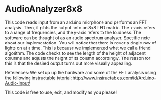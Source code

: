 AudioAnalyzer8x8
================

This code reads input from an arduino micrphone and performs an FFT analysis. 
Then, it plots the output onto an 8x8 LED matrix. 
The x-axis refers to a range of frequencies, and the y-axis refers to the loudness.
The software can be thought of as an audio spectrum analyzer.
Specific note about our implementation- You will notice that there is never a single
                                        row of lights on at a time. This is because we 
                                        implemented what we call a friend algorithm. 
                                        The code checks to see the length of the height 
                                        of adjacent columns and adjusts the height of its column
                                        accordingly. The reason for this is that the desired 
                                        output turns out more visually appealing.
 
References: We set up up the hardware and some of the FFT analysis using the following instructable tutorial:
               http://www.instructables.com/id/Arduino-Audio-Input/ 
               
This code is free to use, edit, and modify as you please!
